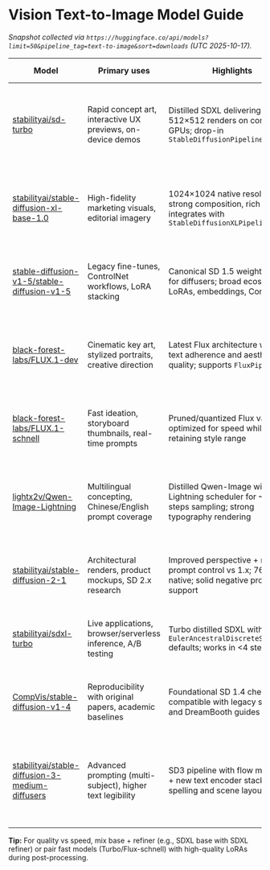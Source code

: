 # Vision Text-to-Image Model Guide

_Snapshot collected via `https://huggingface.co/api/models?limit=50&pipeline_tag=text-to-image&sort=downloads` (UTC 2025-10-17)._

| Model | Primary uses | Highlights | Considerations | Notebook / Example | Specs |
|---|---|---|---|---|---|
| [stabilityai/sd-turbo](https://huggingface.co/stabilityai/sd-turbo) | Rapid concept art, interactive UX previews, on-device demos | Distilled SDXL delivering ~0.5s 512×512 renders on consumer GPUs; drop-in `StableDiffusionPipeline` | Best quality at 512²; defaults favor speed over detail; add a refiner for print-ready assets | [Diffusers quickstart (SD Turbo)](https://huggingface.co/docs/diffusers/using-diffusers/sd_turbo) | GPU: ≥6GB VRAM; Apple: ≥8GB unified (M1 Pro/Max) |
| [stabilityai/stable-diffusion-xl-base-1.0](https://huggingface.co/stabilityai/stable-diffusion-xl-base-1.0) | High-fidelity marketing visuals, editorial imagery | 1024×1024 native resolution, strong composition, rich colors; integrates with `StableDiffusionXLPipeline` | Needs ≥8GB VRAM (12GB+ ideal); pair with refiner for photorealism; OpenRail++ usage terms | [Colab: SDXL text-to-image](https://colab.research.google.com/github/huggingface/notebooks/blob/main/diffusers_doc/en/pytorch/sdxl.ipynb) | GPU: ≥12GB VRAM; Apple: ≥16GB unified (M2 Pro+) |
| [stable-diffusion-v1-5/stable-diffusion-v1-5](https://huggingface.co/stable-diffusion-v1-5/stable-diffusion-v1-5) | Legacy fine-tunes, ControlNet workflows, LoRA stacking | Canonical SD 1.5 weights tuned for diffusers; broad ecosystem of LoRAs, embeddings, ControlNets | CreativeML OpenRail-M license; outputs 512² by default; modern UIs may expect original CompVis repo path | [Colab: Stable Diffusion (diffusers)](https://colab.research.google.com/github/huggingface/notebooks/blob/main/diffusers/stable_diffusion.ipynb) | GPU: ≥6GB VRAM; Apple: ≥8GB unified |
| [black-forest-labs/FLUX.1-dev](https://huggingface.co/black-forest-labs/FLUX.1-dev) | Cinematic key art, stylized portraits, creative direction | Latest Flux architecture with high text adherence and aesthetic quality; supports `FluxPipeline` | Requires diffusers ≥0.31; license restricts certain commercial uses; inference prefers bfloat16 on 24GB GPUs | [Colab: FLUX with CFG](https://colab.research.google.com/github/huggingface/notebooks/blob/main/diffusers/flux_with_cfg.ipynb) | GPU: ≥24GB VRAM; Apple: ≥32GB unified (M3 Max) |
| [black-forest-labs/FLUX.1-schnell](https://huggingface.co/black-forest-labs/FLUX.1-schnell) | Fast ideation, storyboard thumbnails, real-time prompts | Pruned/quantized Flux variant optimized for speed while retaining style range | Slightly lower detail than `FLUX.1-dev`; Apache-2.0 but check branding guidelines; expect 768² sweet spot | [Colab: FLUX with CFG](https://colab.research.google.com/github/huggingface/notebooks/blob/main/diffusers/flux_with_cfg.ipynb) | GPU: ≥16GB VRAM; Apple: ≥24GB unified |
| [lightx2v/Qwen-Image-Lightning](https://huggingface.co/lightx2v/Qwen-Image-Lightning) | Multilingual concepting, Chinese/English prompt coverage | Distilled Qwen-Image with Lightning scheduler for ~2–4 steps sampling; strong typography rendering | Actively evolving; check repo for scheduler settings; ensure non-commercial clauses from upstream datasets | [HF Space: Qwen2-Image demo](https://huggingface.co/spaces/Qwen/Qwen2-Image) | GPU: ≥16GB VRAM; Apple: ≥20GB unified (M2 Max) |
| [stabilityai/stable-diffusion-2-1](https://huggingface.co/stabilityai/stable-diffusion-2-1) | Architectural renders, product mockups, SD 2.x research | Improved perspective + negative prompt control vs 1.x; 768² native; solid negative prompt support | Needs new CLIP tokenizer prompts (less meme LoRA support); OpenRail++ obligations; heavier than SD 1.x | [Colab: Stable Diffusion (diffusers)](https://colab.research.google.com/github/huggingface/notebooks/blob/main/diffusers/stable_diffusion.ipynb) | GPU: ≥8GB VRAM; Apple: ≥12GB unified |
| [stabilityai/sdxl-turbo](https://huggingface.co/stabilityai/sdxl-turbo) | Live applications, browser/serverless inference, A/B testing | Turbo distilled SDXL with `EulerAncestralDiscreteScheduler` defaults; works in <4 steps | Trade-off in fine detail; limit to 512–768²; license `other` requires Stability AI brand usage review | [Colab: SDXL Turbo](https://colab.research.google.com/github/huggingface/notebooks/blob/main/diffusers_doc/en/pytorch/sdxl_turbo.ipynb) | GPU: ≥8GB VRAM; Apple: ≥12GB unified |
| [CompVis/stable-diffusion-v1-4](https://huggingface.co/CompVis/stable-diffusion-v1-4) | Reproducibility with original papers, academic baselines | Foundational SD 1.4 checkpoint; compatible with legacy scripts and DreamBooth guides | CreativeML OpenRail-M; raw outputs grainier than 1.5; consider safety checker for public apps | [Colab: Stable Diffusion (diffusers)](https://colab.research.google.com/github/huggingface/notebooks/blob/main/diffusers/stable_diffusion.ipynb) | GPU: ≥6GB VRAM; Apple: ≥8GB unified |
| [stabilityai/stable-diffusion-3-medium-diffusers](https://huggingface.co/stabilityai/stable-diffusion-3-medium-diffusers) | Advanced prompting (multi-subject), higher text legibility | SD3 pipeline with flow matching + new text encoder stack; better spelling and scene layout | Needs diffusers ≥0.29 and `StableDiffusion3Pipeline`; license `other`; GPU ≥16GB recommended for 1024² | [Diffusers docs: SD3 pipeline](https://huggingface.co/docs/diffusers/api/pipelines/stable_diffusion_3) | GPU: ≥18GB VRAM (24GB for 1024²); Apple: ≥32GB unified |

**Tip:** For quality vs speed, mix base + refiner (e.g., SDXL base with SDXL refiner) or pair fast models (Turbo/Flux-schnell) with high-quality LoRAs during post-processing.
